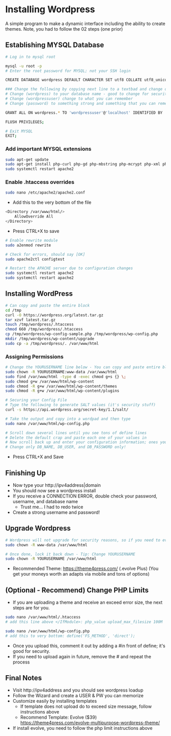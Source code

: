 # Installing Wordpress
A simple program to make a dynamic interface including the ability to create themes.  Note, you had to follow the 02 steps (one prior)

## Establishing MYSQL Database

```sh
# Log in to mysql root

mysql -u root -p
# Enter the root password for MYSQL; not your SSH login

CREATE DATABASE wordpress DEFAULT CHARACTER SET utf8 COLLATE utf8_unicode_ci;

### Change the following by copying next line to a textbad and change out the following below
# Change (wordpress) to your database name - good to change for security
# Change (wordpressuser) change to what you can remember
# Change (password) to something strong and something that you can remember

GRANT ALL ON wordpress.* TO 'wordpressuser'@'localhost' IDENTIFIED BY 'password';

FLUSH PRIVILEGES;

# Exit MYSQL
EXIT;
```

### Add important MYSQL extensions

```sh
sudo apt-get update
sudo apt-get install php-curl php-gd php-mbstring php-mcrypt php-xml php-xmlrpc
sudo systemctl restart apache2
```

### Enable .htaccess overrides

```sh
sudo nano /etc/apache2/apache2.conf
```

- Add this to the very bottom of the file

```sh
<Directory /var/www/html/>
    AllowOverride All
</Directory>
```

- Press CTRL+X to save

```sh
# Enable rewrite module
sudo a2enmod rewrite

# Check for errors, should say [OK]
sudo apache2ctl configtest

# Restart the APACHE server due to configuration changes
sudo systemctl restart apache2
sudo systemctl restart apache2
```

## Installing WordPress

```sh
# Can copy and paste the entire block
cd /tmp
curl -O https://wordpress.org/latest.tar.gz
tar xzvf latest.tar.gz
touch /tmp/wordpress/.htaccess
chmod 660 /tmp/wordpress/.htaccess
cp /tmp/wordpress/wp-config-sample.php /tmp/wordpress/wp-config.php
mkdir /tmp/wordpress/wp-content/upgrade
sudo cp -a /tmp/wordpress/. /var/www/html
```

### Assigning Permissions 

```sh
# Change the YOURUSERNAME line below - You can copy and paste entire block after
sudo chown -R YOURUSERNAME:www-data /var/www/html
sudo find /var/www/html -type d -exec chmod g+s {} \;
sudo chmod g+w /var/www/html/wp-content
sudo chmod -R g+w /var/www/html/wp-content/themes
sudo chmod -R g+w /var/www/html/wp-content/plugins

# Securing your Config File
# Type the following to generate SALT values (it's security stuff)
curl -s https://api.wordpress.org/secret-key/1.1/salt/

# Take the output and copy into a wordpad and then type
sudo nano /var/www/html/wp-config.php

# Scroll down several lines until you see tons of define lines
# Delete the default crap and paste each one of your values in
# Now scroll back up and enter your configuration information; ones you REMEMBERED from the MYSQL setup
# Change only DB_NAME, DB_USER, and DB_PASSWORD only!
```

- Press CTRL+X and Save 

## Finishing Up
- Now type your http://ipv4address|domain
- You should now see a wordpress install
- If you receive a CONNECTION ERROR, double check your password, username, and database name
  - Trust me... I had to redo twice
- Create a strong username and password!

## Upgrade Wordpress 

```sh
# Wordpress will not upgrade for security reasons, so if you need to ever upgrade run this line
sudo chown -R www-data /var/www/html

# Once done, lock it back down - Tip: Change YOURUSERNAME
sudo chown -R YOURUSERNAME /var/www/html

```

- Recommended Theme: https://theme4press.com/ (.evolve Plus) (You get your moneys worth an adapts via mobile and tons of options)

## (Optional - Recommend) Change PHP Limits
- If you are uploading a theme and receive an exceed error size, the next steps are for you.

```sh
sudo nano /var/www/html/.htaccess
# add this line above </IfModule>: php_value upload_max_filesize 100M

sudo nano /var/www/html/wp-config.php
# add this to very bottom: define('FS_METHOD', 'direct');
```

- Once you upload this, comment it out by adding a #in front of define; it's good for security.
- If you need to upload again in future, remove the # and repeat the process

## Final Notes

- Visit http://ipv4address and you should see wordpress loadup
- Follow the Wizard and create a USER & PW you can memorize
- Customize easily by installing templates
  - If template does not upload do to exceed size message, follow instructions above
  - Recommend Template: Evolve ($39) https://theme4press.com/evolve-multipurpose-wordpress-theme/
- If install evolve, you need to follow the php limit instructions above
